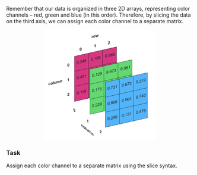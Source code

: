 Remember that our data is organized in three 2D arrays, representing color channels 
– red, green and blue (in this order). Therefore, by slicing the data on the third axis, 
we can assign each color channel to a separate matrix.

<style>
img {
  display: block;
  margin-left: auto;
  margin-right: auto;
}
</style>
<img src="image_array.png" alt="image_as_array" width="300">

### Task 
Assign each color channel to a separate matrix using the slice syntax.
